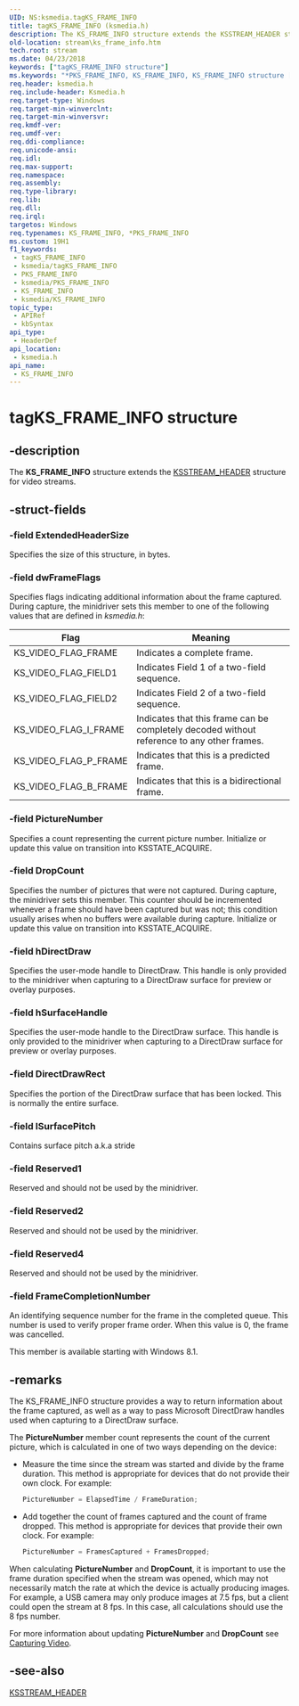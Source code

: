 ```yaml
---
UID: NS:ksmedia.tagKS_FRAME_INFO
title: tagKS_FRAME_INFO (ksmedia.h)
description: The KS_FRAME_INFO structure extends the KSSTREAM_HEADER structure for video streams.
old-location: stream\ks_frame_info.htm
tech.root: stream
ms.date: 04/23/2018
keywords: ["tagKS_FRAME_INFO structure"]
ms.keywords: "*PKS_FRAME_INFO, KS_FRAME_INFO, KS_FRAME_INFO structure [Streaming Media Devices], PKS_FRAME_INFO, PKS_FRAME_INFO structure pointer [Streaming Media Devices], ksmedia/KS_FRAME_INFO, ksmedia/PKS_FRAME_INFO, stream.ks_frame_info, tagKS_FRAME_INFO, vidcapstruct_1ce3f0b4-3032-4956-83a3-2a92039eb7a0.xml"
req.header: ksmedia.h
req.include-header: Ksmedia.h
req.target-type: Windows
req.target-min-winverclnt: 
req.target-min-winversvr: 
req.kmdf-ver: 
req.umdf-ver: 
req.ddi-compliance: 
req.unicode-ansi: 
req.idl: 
req.max-support: 
req.namespace: 
req.assembly: 
req.type-library: 
req.lib: 
req.dll: 
req.irql: 
targetos: Windows
req.typenames: KS_FRAME_INFO, *PKS_FRAME_INFO
ms.custom: 19H1
f1_keywords:
 - tagKS_FRAME_INFO
 - ksmedia/tagKS_FRAME_INFO
 - PKS_FRAME_INFO
 - ksmedia/PKS_FRAME_INFO
 - KS_FRAME_INFO
 - ksmedia/KS_FRAME_INFO
topic_type:
 - APIRef
 - kbSyntax
api_type:
 - HeaderDef
api_location:
 - ksmedia.h
api_name:
 - KS_FRAME_INFO
---
```


# tagKS_FRAME_INFO structure


## -description

The **KS_FRAME_INFO** structure extends the [KSSTREAM_HEADER](../ks/ns-ks-ksstream_header.md) structure for video streams.

## -struct-fields

### -field ExtendedHeaderSize

Specifies the size of this structure, in bytes.

### -field dwFrameFlags

Specifies flags indicating additional information about the frame captured. During capture, the minidriver sets this member to one of the following values that are defined in *ksmedia.h*:

| Flag | Meaning |
| --- | --- |
| KS_VIDEO_FLAG_FRAME | Indicates a complete frame. |
| KS_VIDEO_FLAG_FIELD1 | Indicates Field 1 of a two-field sequence. |
| KS_VIDEO_FLAG_FIELD2 | Indicates Field 2 of a two-field sequence. |
| KS_VIDEO_FLAG_I_FRAME | Indicates that this frame can be completely decoded without reference to any other frames. |
| KS_VIDEO_FLAG_P_FRAME | Indicates that this is a predicted frame. |
| KS_VIDEO_FLAG_B_FRAME | Indicates that this is a bidirectional frame. |

### -field PictureNumber

Specifies a count representing the current picture number. Initialize or update this value on transition into KSSTATE_ACQUIRE.

### -field DropCount

Specifies the number of pictures that were not captured. During capture, the minidriver sets this member. This counter should be incremented whenever a frame should have been captured but was not; this condition usually arises when no buffers were available during capture. Initialize or update this value on transition into KSSTATE_ACQUIRE.

### -field hDirectDraw

Specifies the user-mode handle to DirectDraw. This handle is only provided to the minidriver when capturing to a DirectDraw surface for preview or overlay purposes.

### -field hSurfaceHandle

Specifies the user-mode handle to the DirectDraw surface. This handle is only provided to the minidriver when capturing to a DirectDraw surface for preview or overlay purposes.

### -field DirectDrawRect

Specifies the portion of the DirectDraw surface that has been locked. This is normally the entire surface.

### -field lSurfacePitch

Contains surface pitch a.k.a stride

### -field Reserved1

Reserved and should not be used by the minidriver.

### -field Reserved2

Reserved and should not be used by the minidriver.

### -field Reserved4

Reserved and should not be used by the minidriver.

### -field FrameCompletionNumber

An identifying sequence number for the frame in the completed queue. This number is used to verify proper frame order. When this value is 0, the frame was cancelled.

This member is available starting with Windows 8.1.

## -remarks

The KS_FRAME_INFO structure provides a way to return information about the frame captured, as well as a way to pass Microsoft DirectDraw handles used when capturing to a DirectDraw surface.

The **PictureNumber** member count represents the count of the current picture, which is calculated in one of two ways depending on the device:

* Measure the time since the stream was started and divide by the frame duration. This method is appropriate for devices that do not provide their own clock. For example:

    ```cpp
    PictureNumber = ElapsedTime / FrameDuration;
    ```

* Add together the count of frames captured and the count of frame dropped. This method is appropriate for devices that provide their own clock. For example:

    ```cpp
    PictureNumber = FramesCaptured + FramesDropped;
    ```

When calculating **PictureNumber** and **DropCount**, it is important to use the frame duration specified when the stream was opened, which may not necessarily match the rate at which the device is actually producing images. For example, a USB camera may only produce images at 7.5 fps, but a client could open the stream at 8 fps. In this case, all calculations should use the 8 fps number.

For more information about updating **PictureNumber** and **DropCount** see [Capturing Video](/windows-hardware/drivers/stream/capturing-video).

## -see-also

[KSSTREAM_HEADER](../ks/ns-ks-ksstream_header.md)
